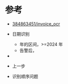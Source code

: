 # 参考

- [384863451/invoice_ocr](https://github.com/384863451/invoice_ocr)


- 日期识别
  - 年的区间，>=2024 年
  - 告警后，
- 
- 上一步


- 识别顺序问题
